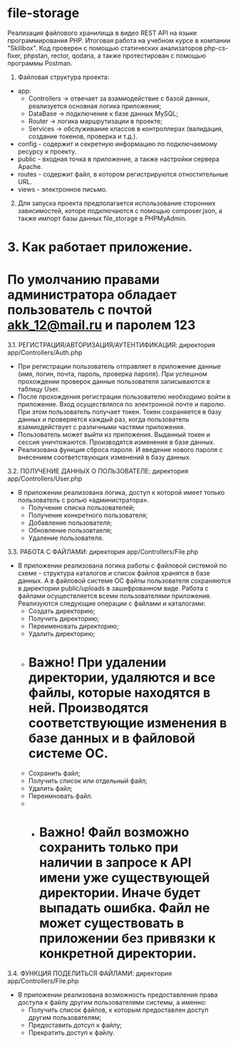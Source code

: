 # file-storage
Реализация файлового хранилища в видео REST API на языке программирования PHP. Итоговая работа на учебном курсе в компании "Skillbox". Код проверен с помощью статических анализаторов php-cs-fixer, phpstan, rector, qodana, а также протестирован с помощью программы Postman.

1. Файловая структура проекта:
* app:
    - Controllers -> отвечает за взамиодействие с базой данных, реализуется основная логика приложения;
    - DataBase -> подключение к базе данных MySQL;
    - Router -> логика маршрутизации в проекте;
    - Services -> обслуживание классов в контроллерах (валидация, создание токенов, проверка и т.д.).
* config - содержит и секретную информацию по подключаемому ресурсу к проекту.
* public - входная точка в приложение, а также настройки сервера Apache.
* routes - содержит файл, в котором регистрируются отностительные URL.
* views - электронное письмо.

2. Для запуска проекта предполагается использование сторонних зависимостей, которе подключаются с помощью composer.json, а также импорт базы данных file_storage в PHPMyAdmin.

# 3. Как работает приложение.
# По умолчанию правами администратора обладает пользователь с почтой akk_12@mail.ru и паролем 123

3.1. РЕГИСТРАЦИЯ/АВТОРИЗАЦИЯ/АУТЕНТИФИКАЦИЯ: директория app/Controllers/Auth.php
* При регистрации пользователь отправляет в приложение данные (имя, логин, почта, пароль, проверка пароля). При успешном прохождении проверок данные пользователя записываются в таблицу User.
* После прохождения регистрации пользователю необходимо войти в приложение. Вход осуществлялся по электронной почте и паролю. При этом пользователь получает токен. Токен сохраняется в базу данных и проверяется каждый раз, когда пользователь взамиодействует с различными частями приложения.
* Пользователь может выйти из приложения. Выданный токен и сессия уничтожаются. Производятся изменения в базе данных.
* Реализована функция сброса пароля. И введение нового пароля с внесением соответствующих изменений в базу данных.

3.2. ПОЛУЧЕНИЕ ДАННЫХ О ПОЛЬЗОВАТЕЛЕ: директория app/Controllers/User.php
* В приложении реализована логика, доступ к которой имеет только пользователь с ролью «администратора».
    - Получение списка пользователей;
    - Получение конкретного пользователя;
    - Добавление пользователя;
    - Обновление пользовтаеля;
    - Удаление пользователя.

3.3. РАБОТА С ФАЙЛАМИ: директория app/Controllers/File.php
* В приложении реализована логика работы с файловой системой по схеме - структура каталогов и список файлов хранятся в базе данных. А в файловой системе ОС файлы пользователя сохраняются в директории public/uploads в зашифрованном виде. Работа с файлами осуществляется всеми пользователями приложения. Реализуются следующие операции с файлами и каталогами:
    - Создать директорию;
    - Получить директорию;
    - Переименовать директорию;
    - Удалить директорию;
    -  # Важно! При удалении директории, удаляются и все файлы, которые находятся в ней. Производятся соответствующие изменения в базе данных и в файловой системе ОС.
    - Сохранить файл;
    - Получить список или отдельный файл;
    - Удалить файл;
    - Переимновать файл.
    - * # Важно! Файл возможно сохранить только при наличии в запросе к API имени уже существующей директории. Иначе будет выпадать ошибка. Файл не может существовать в приложении без привязки к конкретной директории.

3.4. ФУНКЦИЯ ПОДЕЛИТЬСЯ ФАЙЛАМИ: директория app/Controllers/File.php
* В приложении реализована возможность предоставления права доступа к файлу другим пользователями системы, а именно:
    - Получить список файлов, к которым предоставлен доступ другим пользователям;
    - Предоставить дотсуп к файлу;
    - Прекратить доступ к файлу.
